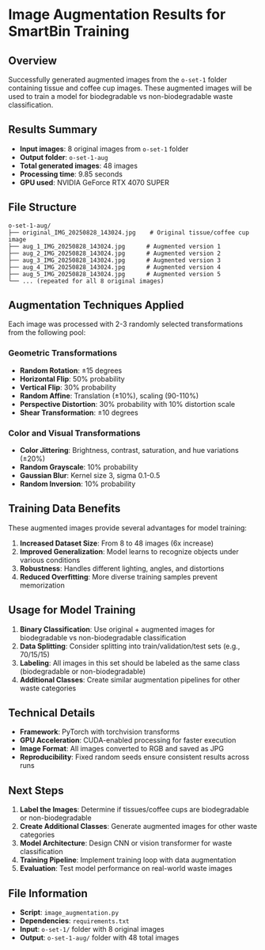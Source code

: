 # Image Augmentation Results for SmartBin Training

## Overview
Successfully generated augmented images from the `o-set-1` folder containing tissue and coffee cup images. These augmented images will be used to train a model for biodegradable vs non-biodegradable waste classification.

## Results Summary
- **Input images**: 8 original images from `o-set-1` folder
- **Output folder**: `o-set-1-aug`
- **Total generated images**: 48 images
- **Processing time**: 9.85 seconds
- **GPU used**: NVIDIA GeForce RTX 4070 SUPER

## File Structure
```
o-set-1-aug/
├── original_IMG_20250828_143024.jpg    # Original tissue/coffee cup image
├── aug_1_IMG_20250828_143024.jpg      # Augmented version 1
├── aug_2_IMG_20250828_143024.jpg      # Augmented version 2
├── aug_3_IMG_20250828_143024.jpg      # Augmented version 3
├── aug_4_IMG_20250828_143024.jpg      # Augmented version 4
├── aug_5_IMG_20250828_143024.jpg      # Augmented version 5
└── ... (repeated for all 8 original images)
```

## Augmentation Techniques Applied
Each image was processed with 2-3 randomly selected transformations from the following pool:

### Geometric Transformations
- **Random Rotation**: ±15 degrees
- **Horizontal Flip**: 50% probability
- **Vertical Flip**: 30% probability
- **Random Affine**: Translation (±10%), scaling (90-110%)
- **Perspective Distortion**: 30% probability with 10% distortion scale
- **Shear Transformation**: ±10 degrees

### Color and Visual Transformations
- **Color Jittering**: Brightness, contrast, saturation, and hue variations (±20%)
- **Random Grayscale**: 10% probability
- **Gaussian Blur**: Kernel size 3, sigma 0.1-0.5
- **Random Inversion**: 10% probability

## Training Data Benefits
These augmented images provide several advantages for model training:

1. **Increased Dataset Size**: From 8 to 48 images (6x increase)
2. **Improved Generalization**: Model learns to recognize objects under various conditions
3. **Robustness**: Handles different lighting, angles, and distortions
4. **Reduced Overfitting**: More diverse training samples prevent memorization

## Usage for Model Training
1. **Binary Classification**: Use original + augmented images for biodegradable vs non-biodegradable classification
2. **Data Splitting**: Consider splitting into train/validation/test sets (e.g., 70/15/15)
3. **Labeling**: All images in this set should be labeled as the same class (biodegradable or non-biodegradable)
4. **Additional Classes**: Create similar augmentation pipelines for other waste categories

## Technical Details
- **Framework**: PyTorch with torchvision transforms
- **GPU Acceleration**: CUDA-enabled processing for faster execution
- **Image Format**: All images converted to RGB and saved as JPG
- **Reproducibility**: Fixed random seeds ensure consistent results across runs

## Next Steps
1. **Label the Images**: Determine if tissues/coffee cups are biodegradable or non-biodegradable
2. **Create Additional Classes**: Generate augmented images for other waste categories
3. **Model Architecture**: Design CNN or vision transformer for waste classification
4. **Training Pipeline**: Implement training loop with data augmentation
5. **Evaluation**: Test model performance on real-world waste images

## File Information
- **Script**: `image_augmentation.py`
- **Dependencies**: `requirements.txt`
- **Input**: `o-set-1/` folder with 8 original images
- **Output**: `o-set-1-aug/` folder with 48 total images
